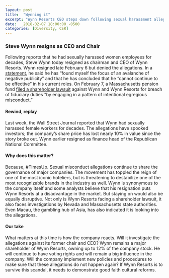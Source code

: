 ```yaml
---
layout: post
title:  "Wynning it"
excerpt: "Wynn Resorts CEO steps down following sexual harassment allegations."
date:   2018-02-07 18:00:00 -0500
categories: [Diversity, CSR]
---
```


### Steve Wynn resigns as CEO and Chair

Following reports that he had sexually harassed women employees for decades, Steve Wynn today resigned as chairman and CEO of Wynn Resorts. Wynn resigned late February 6 but denied the allegations. In a <a href="http://money.cnn.com/2018/02/06/news/companies/steve-wynn-stepping-down-ceo-wynn-resorts/index.html " target="_blank">statement</a>, he said he has “found myself the focus of an avalanche of negative publicity” and that he has concluded that he “cannot continue to be effective” in his current roles. On February 7, a Massachusetts pension fund <a href="https://www.cnbc.com/2018/02/07/wynn-resorts-board-former-ceo-steve-wynn-hit-with-shareholder-lawsuit.html" target="_blank">filed a shareholder lawsuit</a> against Wynn and Wynn Resorts for breach of fiduciary duties “by engaging in a pattern of intentional egregious misconduct.”

#### Rewind, replay

Last week, the Wall Street Journal reported that Wynn had sexually harassed female workers for decades. The allegations have spooked investors; the company’s share price has lost nearly 10% in value since the story broke out. Wynn earlier resigned as finance head of the Republican National Committee.

#### Why does this matter?

Because, #TimesUp. Sexual misconduct allegations continue to share the governance of major companies. The movement has toppled the reign of one of the most iconic hoteliers, but is threatening to destabilize one of the most recognizable brands in the industry as well. Wynn is synonymous to the company itself and some analysts believe that his resignation puts Wynn Resorts at a disadvantage in the market. But staying on would also be equally disruptive. Not only is Wynn Resorts facing a shareholder lawsuit, it also faces investigations by Nevada and Massachusetts state authorities. Even Macau, the gambling hub of Asia, has also indicated it is looking into the allegations.  

#### Our take

What matters at this time is how the company reacts. Will it investigate the allegations against its former chair and CEO? Wynn remains a major shareholder of Wynn Resorts, owning up to 12% of the company stock. He will continue to have voting rights and will remain a big influence in the company. Will the company implement new policies and procedures to make sure that these allegations do not happen again? If Wynn Resorts is to survive this scandal, it needs to demonstrate good faith cultural reforms.

